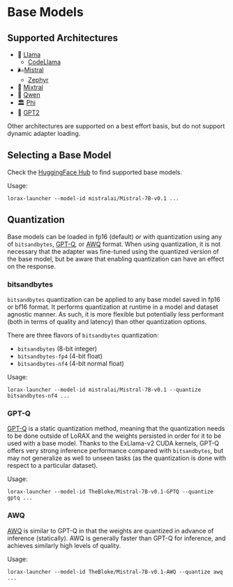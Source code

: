 # Base Models

## Supported Architectures

- 🦙 [Llama](https://huggingface.co/meta-llama)
    - [CodeLlama](https://huggingface.co/codellama)
- 🌬️[Mistral](https://huggingface.co/mistralai)
    - [Zephyr](https://huggingface.co/HuggingFaceH4/zephyr-7b-beta)
- 🔄 [Mixtral](https://huggingface.co/mistralai/Mixtral-8x7B-v0.1)
- 🔮 [Qwen](https://huggingface.co/Qwen)
- 🏛️ [Phi](https://huggingface.co/microsoft/phi-2)
- 🤖 [GPT2](https://huggingface.co/gpt2)

Other architectures are supported on a best effort basis, but do not support dynamic adapter loading.

## Selecting a Base Model

Check the [HuggingFace Hub](https://huggingface.co/models?pipeline_tag=text-generation&sort=downloads) to find supported base models.

Usage:

```shell
lorax-launcher --model-id mistralai/Mistral-7B-v0.1 ...
```

## Quantization

Base models can be loaded in fp16 (default) or with quantization using any of `bitsandbytes`, [GPT-Q](https://arxiv.org/abs/2210.17323), or [AWQ](https://arxiv.org/abs/2306.00978) format. When using quantization, it is not necessary that
the adapter was fine-tuned using the quantized version of the base model, but be aware that enabling quantization can have an effect on the response.

### bitsandbytes

`bitsandbytes` quantization can be applied to any base model saved in fp16 or bf16 format. It performs quantization at runtime in a model and dataset agnostic manner. As such, it is more flexible but potentially less performant (both in terms of quality and latency) than other quantization options.

There are three flavors of `bitsandbytes` quantization:

- `bitsandbytes` (8-bit integer)
- `bitsandbytes-fp4` (4-bit float)
- `bitsandbytes-nf4` (4-bit normal float)

Usage:

```shell
lorax-launcher --model-id mistralai/Mistral-7B-v0.1 --quantize bitsandbytes-nf4 ...
```

### GPT-Q

[GPT-Q](https://arxiv.org/abs/2210.17323) is a static quantization method, meaning that the quantization needs to be done outside of LoRAX and the weights persisted in order for it to be used with a base model. Thanks to the ExLlama-v2 CUDA kernels, GPT-Q offers very strong inference performance compared with `bitsandbytes`, but may not generalize as well to unseen tasks (as the quantization is done with respect to a particular dataset). 

Usage:

```shell
lorax-launcher --model-id TheBloke/Mistral-7B-v0.1-GPTQ --quantize gptq ...
```

### AWQ

[AWQ](https://arxiv.org/abs/2306.00978) is similar to GPT-Q in that the weights are quantized in advance of inference (statically). AWQ is generally faster than GPT-Q for inference, and achieves similarly high levels of quality.

Usage:

```shell
lorax-launcher --model-id TheBloke/Mistral-7B-v0.1-AWQ --quantize awq ...
```
